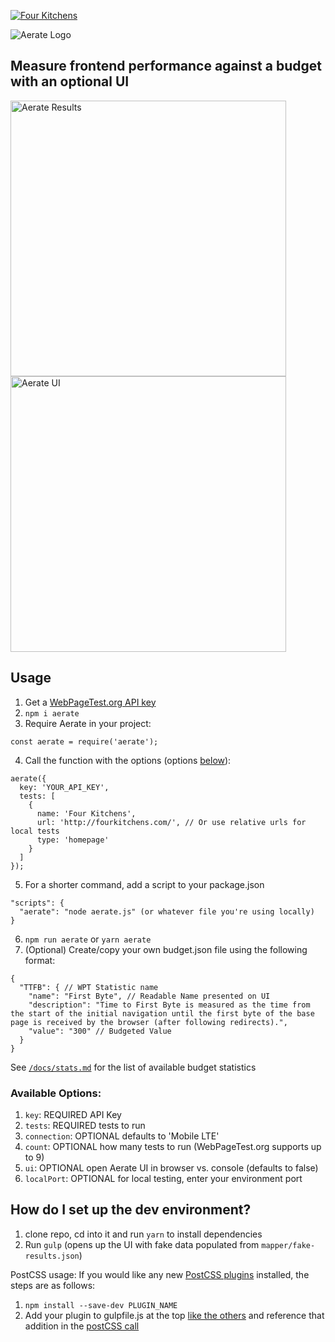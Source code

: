 [![Four Kitchens](https://img.shields.io/badge/4K-Four%20Kitchens-35AA4E.svg)](https://fourkitchens.com/)

![Aerate Logo](https://user-images.githubusercontent.com/18293479/38391908-572356b2-38eb-11e8-9fd5-62daf5d2bad3.png)

## Measure frontend performance against a budget with an optional UI

<img src="https://user-images.githubusercontent.com/18293479/38394725-3f7eb0d8-38f5-11e8-80fb-a3a396b55fa7.jpg" width="441" alt="Aerate Results" /> <img src="https://user-images.githubusercontent.com/18293479/38394726-3f905ca2-38f5-11e8-9a12-4d1152b083ca.jpg" width="441" alt="Aerate UI" />

## Usage

1.  Get a [WebPageTest.org API key](https://www.webpagetest.org/getkey.php)
2.  `npm i aerate`
3.  Require Aerate in your project:

```
const aerate = require('aerate');
```

4.  Call the function with the options (options [below](https://github.com/fourkitchens/aerate#available-options)):

```
aerate({
  key: 'YOUR_API_KEY',
  tests: [
    {
      name: 'Four Kitchens',
      url: 'http://fourkitchens.com/', // Or use relative urls for local tests
      type: 'homepage'
    }
  ]
});
```

5.  For a shorter command, add a script to your package.json

```
"scripts": {
  "aerate": "node aerate.js" (or whatever file you're using locally)
}
```

6.  `npm run aerate` or `yarn aerate`
7.  (Optional) Create/copy your own budget.json file using the following format:

```
{
  "TTFB": { // WPT Statistic name
    "name": "First Byte", // Readable Name presented on UI
    "description": "Time to First Byte is measured as the time from the start of the initial navigation until the first byte of the base page is received by the browser (after following redirects).",
    "value": "300" // Budgeted Value
  }
}
```

See [`/docs/stats.md`](https://github.com/fourkitchens/aerate/blob/master/docs/stats.md) for the list of available budget statistics

### Available Options:

1.  `key`: REQUIRED API Key
2.  `tests`: REQUIRED tests to run
3.  `connection`: OPTIONAL defaults to 'Mobile LTE'
4.  `count`: OPTIONAL how many tests to run (WebPageTest.org supports up to 9)
5.  `ui`: OPTIONAL open Aerate UI in browser vs. console (defaults to false)
6.  `localPort`: OPTIONAL for local testing, enter your environment port

## How do I set up the dev environment?

1.  clone repo, cd into it and run `yarn` to install dependencies
1.  Run `gulp` (opens up the UI with fake data populated from `mapper/fake-results.json`)

PostCSS usage:
If you would like any new [PostCSS plugins](https://github.com/postcss/postcss/blob/master/docs/plugins.md) installed, the steps are as follows:

1.  `npm install --save-dev PLUGIN_NAME`
1.  Add your plugin to gulpfile.js at the top [like the others](https://github.com/fourkitchens/aerate/blob/0be17524b601d649c038bd113ca756ada4bb19ca/gulpfile.js#L10) and reference that addition in the [postCSS call
    ](https://github.com/fourkitchens/aerate/blob/0be17524b601d649c038bd113ca756ada4bb19ca/gulpfile.js#L27)
